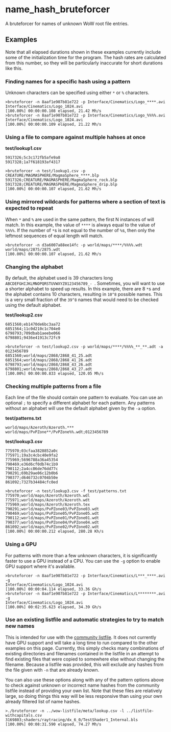 # name_hash_bruteforcer
A bruteforcer for names of unknown WoW root file entries.

## Examples
Note that all elapsed durations shown in these examples currently include some of the initialization time for the program. The hash rates are calculated from this number, so they will be particularly inaccurate for short durations like this.

### Finding names for a specific hash using a pattern
Unknown characters can be specified using either `*` or `%` characters.
```
>bruteforcer -n 8aaf1e907b81e722 -p Interface/Cinematics/Logo_****.avi
Interface/Cinematics/Logo_1024.avi
[100.00%] 00:00:00.108 elapsed, 21.42 Mh/s
>bruteforcer -n 8aaf1e907b81e722 -p Interface/Cinematics/Logo_%%%%.avi
Interface/Cinematics/Logo_1024.avi
[100.00%] 00:00:00.109 elapsed, 21.22 Mh/s
```

### Using a file to compare against multiple hahses at once
**test/lookup1.csv**
```
5917326;5c3c172fb5afe9a8
5917328;1a7f618193af4317
```
```
>bruteforcer -n test/lookup1.csv -p CREATURE/MAGMASPHERE/MagmaSphere_****.blp
5917326;CREATURE/MAGMASPHERE/MagmaSphere_rock.blp
5917328;CREATURE/MAGMASPHERE/MagmaSphere_drip.blp
[100.00%] 00:00:00.107 elapsed, 21.62 Mh/s
```

### Using mirrored wildcards for patterns where a section of text is expected to repeat
When `*` and `%` are used in the same pattern, the first N instances of will match. In this example, the value of `****` is always equal to the value of `%%%%`. If the number of `*`s is not equal to the number of `%`s, then only the leftmost sequences of equal length will match.
```
>bruteforcer -n d3a6007a88ee14fc -p world/maps/****/%%%%.wdt
world/maps/2875/2875.wdt
[100.00%] 00:00:00.107 elapsed, 21.62 Mh/s
```

### Changing the alphabet
By default, the alphabet used is 39 characters long `ABCDEFGHIJKLMNOPQRSTUVWXYZ0123456789_- `. Sometimes, you will want to use a shorter alphabet to speed up results. In this example, there are 8 `*`s and the alphabet contains 10 characters, resulting in `10^8` possible names. This is a very small fraction of the `39^8` names that would need to be checked using the default alphabet.

**test/lookup2.csv**
```
6851560;eb1470de6bc3aa72
6851564;11c0d210c1c704e0
6798793;709dbab1aeebe066
6798801;9436e41913c72fc9
```
```
>bruteforcer -n test/lookup2.csv -p world/maps/****/%%%%_**_**.adt -a 0123456789
6851560;world/maps/2868/2868_41_25.adt
6851564;world/maps/2868/2868_41_26.adt
6798793;world/maps/2868/2868_43_26.adt
6798801;world/maps/2868/2868_43_27.adt
[100.00%] 00:00:00.833 elapsed, 120.05 Mh/s
```

### Checking multiple patterns from a file
Each line of the file should contain one pattern to evaluate. You can use an optional `;` to specify a different alphabet for each pattern. Any patterns without an alphabet will use the default alphabet given by the `-a` option.

**test/patterns.txt**
```
world/maps/Azeroth/Azeroth.***
world/maps/PvPZone**/PvPZone%%.wdt;0123456789
```
**test/lookup3.csv**
```
775970;03cfaa3828852a0c
775971;19a3c4cbc40e9fa2
775969;5696788a36a45354
790469;e36d6cf0db74c1b9
790112;2a4cc86de76dd77c
790291;69b29ae06c12b0b6
790377;d646732c0704b50e
861092;7327b34484cfc0ed
```
```
>bruteforcer -n test/lookup3.csv -f test/patterns.txt
775970;world/maps/Azeroth/Azeroth.wdl
775971;world/maps/Azeroth/Azeroth.wdt
775969;world/maps/Azeroth/Azeroth.tex
790291;world/maps/PvPZone03/PvPZone03.wdt
790469;world/maps/PvPZone05/PvPZone05.wdt
790112;world/maps/PvPZone01/PvPZone01.wdt
790377;world/maps/PvPZone04/PvPZone04.wdt
861092;world/maps/PvPZone02/PvPZone02.wdt
[100.00%] 00:00:00.212 elapsed, 280.28 Kh/s
```

### Using a GPU
For patterns with more than a few unknown characters, it is significantly faster to use a GPU instead of a CPU. You can use the `-g` option to enable GPU support where it's available.
```
>bruteforcer -n 8aaf1e907b81e722 -p Interface/Cinematics/L***_****.avi -g
Interface/Cinematics/Logo_1024.avi
[100.00%] 00:00:04.114 elapsed, 33.36 Gh/s
>bruteforcer -n 8aaf1e907b81e722 -p Interface/Cinematics/L********.avi -g
Interface/Cinematics/Logo_1024.avi
[100.00%] 00:02:35.623 elapsed, 34.39 Gh/s
```

### Use an existing listfile and automatic strategies to try to match new names
This is intended for use with the [community listfile](https://github.com/wowdev/wow-listfile). It does not currently have GPU support and will take a long time to run compared to the other examples on this page. Currently, this simply checks many combinations of existing directories and filenames contained in the listfile in an attempt to find existing files that were copied to somewhere else without changing the filename. Because a listfile was provided, this will exclude any hashes from the file given with `-n` that are already known.

You can also use these options along with any of the pattern options above to check against unknown or incorrect name hashes from the community listfile instead of providing your own list. Note that these files are relatively large, so doing things this way will be less responsive than using your own already filtered list of name hashes.
```
>./bruteforcer -n ../wow-listfile/meta/lookup.csv -l ../listfile-withcapitals.csv
3169803;shaders/raytracing/dx_6_0/TestShader1_Internal.bls
[100.00%] 00:08:31.590 elapsed, 74.27 Mh/s
```
